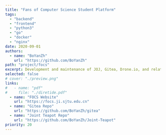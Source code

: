 ```yaml
---
title: "Fans of Computer Science Student Platform"
tags:
  - "backend"
  - "frontend"
  - "python3"
  - "go"
  - "docker"
  - "nginx"
date: 2020-09-01
authors:
  - name: "BoYanZh"
    url: "https://github.com/BoYanZh"
path: "project/focs"
excerpt: Development and maintenance of JOJ, Gitea, Drone.io, and related tools.
selected: false
# cover: "./preview.png"
links:
#   - name: "pdf"
#     file: "./diretide.pdf"
  - name: "FOCS Website"
    url: "https://focs.ji.sjtu.edu.cn"
  - name: "Gitea Repo"
    url: "https://github.com/BoYanZh/gitea"
  - name: "Joint Teapot Repo"
    url: "https://github.com/BoYanZh/Joint-Teapot"
priority: 20
---
```


<!-- ## Title 1 -->

<!-- ### Preview

[Preview](./preview.png) -->

<!-- ### Website

[Github](https://github.com/joint-online-judge)

## Title 2

## Title 3

## Title 4 -->
